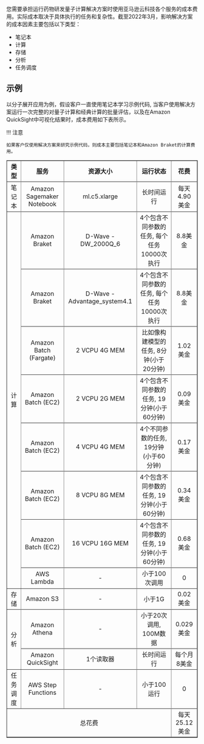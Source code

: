 您需要承担运行药物研发量子计算解决方案时使用亚马逊云科技各个服务的成本费用。实际成本取决于具体执行的任务和复杂性。截至2022年3月，影响解决方案的成本因素主要包括以下类型：

* 笔记本
* 计算
* 存储
* 分析
* 任务调度

## 示例

以分子展开应用为例，假设客户一直使用笔记本学习示例代码, 当客户使用解决方案运行一次完整的对量子计算和经典计算的批量评估，以及在Amazon QuickSight中可视化结果时，成本费用如下表所示。

!!! 注意

    如果客户仅使用解决方案来研究示例代码，则成本主要包括笔记本和Amazon Braket的计算费用。


<table border='1' style="text-align: center">
    <tr>
        <td><B>类型</B></td>
        <td><B>服务</td>
        <td><B>资源大小</td>
        <td><B>运行状态</td>
        <td><B>花费</td>
    <tr>
    <tr>
        <td>笔记本</td>
        <td>Amazon Sagemaker Notebook</td>
        <td>ml.c5.xlarge</td>
        <td>长时间运行</td>
        <td>每天4.90美金</td>
    <tr>
    <tr>
        <td rowspan="16">计算</td>
        <td>Amazon Braket</td>
        <td>D-Wave - DW_2000Q_6</td>
        <td>4个包含不同参数的任务, 每个任务10000次执行</td>
        <td>8.8美金</td>
    <tr>
    <tr>
        <td>Amazon Braket</td>
        <td>D-Wave - Advantage_system4.1</td>
        <td>4个包含不同参数的任务, 每个任务10000次执行</td>
        <td>8.8美金</td>
    <tr>
    <tr>
        <td>Amazon Batch (Fargate) </td>
        <td>2 VCPU 4G MEM</td>
        <td>比如像构建模型的任务, 8分钟(小于20分钟)</td>
        <td>1.02美金</td>
    <tr>
    <tr>
        <td>Amazon Batch (EC2) </td>
        <td>2 VCPU 2G MEM</td>
        <td>4个包含不同参数的任务, 19分钟(小于60分钟)</td>
        <td>0.09美金</td>
    <tr>
    <tr>
        <td>Amazon Batch (EC2) </td>
        <td>4 VCPU 4G MEM</td>
        <td>4个不同参数的任务, 19分钟(小于60分钟)</td>
        <td>0.17美金</td>
    <tr>
    <tr>
        <td>Amazon Batch (EC2) </td>
        <td>8 VCPU 8G MEM</td>
        <td>4个包含不同参数的任务, 19分钟(小于60分钟)</td>
        <td>0.34美金</td>
    <tr>
    <tr>
        <td>Amazon Batch (EC2) </td>
        <td>16 VCPU 16G MEM</td>
        <td>4个包含不同参数的任务, 19分钟(小于60分钟)</td>
        <td>0.68美金</td>
    <tr>
    <tr>
        <td>AWS Lambda </td>
        <td>-</td>
        <td>小于100次调用</td>
        <td>0</td>
    <tr>
    <tr>
        <td>存储</td>
        <td>Amazon S3</td>
        <td>-</td>
        <td>小于1G</td>
        <td>0.02美金</td>
    <tr>
    <tr>
        <td rowspan='4'>分析</td>
        <td>Amazon Athena</td>
        <td>-</td>
        <td>小于20次调用, 100M数据</td>
        <td>0.029美金</td>
    <tr>
    <tr>
        <td>Amazon QuickSight</td>
        <td>1个读取器</td>
        <td>长时间运行</td>
        <td>每个月8美金</td>
    <tr>
    <tr>
        <td>任务调度</td>
        <td>AWS Step Functions</td>
        <td>-</td>
        <td>小于100运行</td>
        <td>0</td>
    <tr>
    <tr>
        <td colspan='4'>总花费</td>
        <td>每天25.12美金</td>
    <tr>
</table>